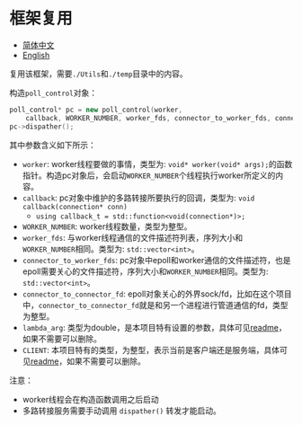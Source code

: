 # 框架复用

- [简体中文](./reuse.md)
- [English](./reuse-en.md)

复用该框架，需要`./Utils`和`./temp`目录中的内容。

构造`poll_control`对象：

```cpp
poll_control* pc = new poll_control(worker,
    callback, WORKER_NUMBER, worker_fds, connector_to_worker_fds, connector_to_connector_fd, lambda_arg, CLIENT);
pc->dispather();
```

其中参数含义如下所示：
- `worker`: worker线程要做的事情，类型为: `void* worker(void* args);`的函数指针。构造pc对象后，会启动`WORKER_NUMBER`个线程执行worker所定义的内容。
- `callback`: pc对象中维护的多路转接所要执行的回调，类型为: `void callback(connection* conn)`
  - `using callback_t = std::function<void(connection*)>;`
- `WORKER_NUMBER`: worker线程数量，类型为整型。
- `worker_fds`: 与worker线程通信的文件描述符列表，序列大小和`WORKER_NUMBER`相同。类型为: `std::vector<int>`。
- `connector_to_worker_fds`: pc对象中epoll和worker通信的文件描述符，也是epoll需要关心的文件描述符，序列大小和`WORKER_NUMBER`相同。类型为: `std::vector<int>`。
- `connector_to_connector_fd`: epoll对象关心的外界sock/fd，比如在这个项目中，`connector_to_connector_fd`就是和另一个进程进行管道通信的fd，类型为整型。
- `lambda_arg`: 类型为double，是本项目特有设置的参数，具体可见[readme](../README.md)，如果不需要可以删除。
- `CLIENT`: 本项目特有的类型，为整型，表示当前是客户端还是服务端，具体可见[readme](../README.md)，如果不需要可以删除。

注意：
- worker线程会在构造函数调用之后启动
- 多路转接服务需要手动调用 `dispather()` 转发才能启动。